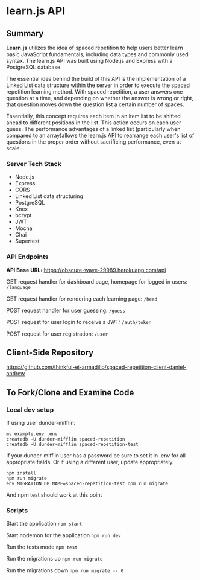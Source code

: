 # learn.js API

## Summary

**Learn.js** utilizes the idea of spaced repetition to help users better learn basic JavaScript fundamentals, including data types and commonly used syntax. The learn.js API was built using Node.js and Express with a PostgreSQL database. 

The essential idea behind the build of this API is the implementation of a Linked List data structure within the server in order to execute the spaced repetition learning method. With spaced repetition, a user answers one question at a time, and depending on whether the answer is wrong or right, that question moves down the question list a certain number of spaces. 

Essentially, this concept requires each item in an item list to be shifted ahead to different positions in the list. This action occurs on each user guess. The performance advantages of a linked list (particularly when compared to an array)allows the learn.js API to rearrange each user's list of questions in the proper order without sacrificing performance, even at scale.

### Server Tech Stack

* Node.js
* Express
* CORS
* Linked List data structuring
* PostgreSQL
* Knex
* bcrypt
* JWT
* Mocha
* Chai
* Supertest

### API Endpoints

**API Base URL:** https://obscure-wave-29989.herokuapp.com/api

GET request handler for dashboard page, homepage for logged in users: `/language`

GET request handler for rendering each learning page: `/head`

POST request handler for user guessing: `/guess`

POST request for user login to receive a JWT: `/auth/token`

POST request for user registration: `/user`


## Client-Side Repository

https://github.com/thinkful-ei-armadillo/spaced-repetition-client-daniel-andrew

## To Fork/Clone and Examine Code

### Local dev setup
If using user dunder-mifflin:
````
mv example.env .env
createdb -U dunder-mifflin spaced-repetition
createdb -U dunder-mifflin spaced-repetition-test
````
If your dunder-mifflin user has a password be sure to set it in .env for all appropriate fields. Or if using a different user, update appropriately.
````
npm install
npm run migrate
env MIGRATION_DB_NAME=spaced-repetition-test npm run migrate
````
And npm test should work at this point

### Scripts

Start the application `npm start`

Start nodemon for the application `npm run dev`

Run the tests mode `npm test`

Run the migrations up `npm run migrate`

Run the migrations down `npm run migrate -- 0`